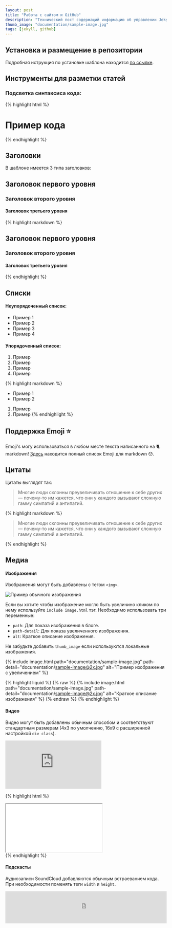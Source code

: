 ```yaml
---
layout: post
title: "Работа с сайтом и GitHub"
description: "Технический пост содержащий информацию об управлении Jekyll и размещении сайта на GitHub"
thumb_image: "documentation/sample-image.jpg"
tags: [jekyll, github]
---
```


## Установка и размещение в репозитории

Подробная иструкция по установке шаблона находится <a href="https://github.com/nielsenramon/chalk">по ссылке</a>.


## Инструменты для разметки статей

### Подсветка синтаксиса кода:

{% highlight html %}
<!-- Комментарий к коду  -->
<div class="grid">
  <h1>Пример кода</h1>
</div>
{% endhighlight %}


## Заголовки

В шаблоне имеется 3 типа заголовков:

## Заголовок первого уровня
### Заголовок второго уровня
#### Заголовок третьего уровня

{% highlight markdown %}
## Заголовок первого уровня
### Заголовок второго уровня
#### Заголовок третьего уровня
{% endhighlight %}

## Списки

#### Неупорядоченный список:
* Пример 1
* Пример 2
* Пример 3
* Пример 4

#### Упорядоченный список:
1. Пример
2. Пример
3. Пример
4. Пример

{% highlight markdown %}
* Пример 1
* Пример 2

1. Пример
2. Пример
{% endhighlight %}

## Поддержка Emoji :star:
Emoji's могу использоваться в любом месте текста написанного на :cat2: markdown! <a href="https://gist.github.com/rxaviers/7360908">Здесь</a> находится полный список Emoji для markdown :hushed:.

## Цитаты

Цитаты выглядят так:

> Многие люди склонны преувеличивать отношение к себе других — почему-то им кажется, что они у каждого вызывают сложную гамму симпатий и антипатий.

{% highlight markdown %}
> Многие люди склонны преувеличивать отношение к себе других — почему-то им кажется, что они у каждого вызывают сложную гамму симпатий и антипатий.

{% endhighlight %}

## Медиа

#### Изображения

Изображения могут быть добавлены с тегом `<img>`.

<img src="{% asset 'about.jpg' @path %}" alt="Пример обычного изображения" />

Если вы хотите чтобы изображение могло быть увеличино кликом по нему используйте `include image.html` тэг.  Необходимо использовать три переменные:

- `path`: Для показа изображения в блоге.
- `path-detail`: Для показа увеличенного изображения.
- `alt`: Краткое описание изображения.

Не забудьте добавить `thumb_image` если используются локальные изображения.

{% include image.html path="documentation/sample-image.jpg" path-detail="documentation/sample-image@2x.jpg" alt="Пример изображения с увеличением" %}

{% highlight liquid %}
{% raw %}
{% include image.html path="documentation/sample-image.jpg"
                      path-detail="documentation/sample-image@2x.jpg"
                      alt="Краткое описание изображения" %}
{% endraw %}
{% endhighlight %}

#### Видео

Видео могут быть добавлены обычным способом и соответствуют стандартным размерам (4x3 по умолчению, 16x9 с расширенной настройкой `div class`).

<div class="embed-responsive embed-responsive-16by9">
<iframe src="https://www.youtube.com/embed/mhO7wSAoQCI" frameborder="0" allow="accelerometer; autoplay; encrypted-media; gyroscope; picture-in-picture" allowfullscreen></iframe>
</div>


{% highlight html %}
<div class="embed-responsive embed-responsive-16by9">
  <iframe src="url-to-video" ...></iframe>
</div>
{% endhighlight %}

#### Подскасты

Аудиозаписи SoundCloud добавляются обычным встраеванием кода. При необходимости поменять теги `width` и `height`.

<iframe width="100%" height="100" scrolling="no" frameborder="no" allow="autoplay" src="https://w.soundcloud.com/player/?url=https%3A//api.soundcloud.com/tracks/539018871&color=%23ff5500&auto_play=false&hide_related=false&show_comments=true&show_user=true&show_reposts=false&show_teaser=true&visual=true"></iframe>

